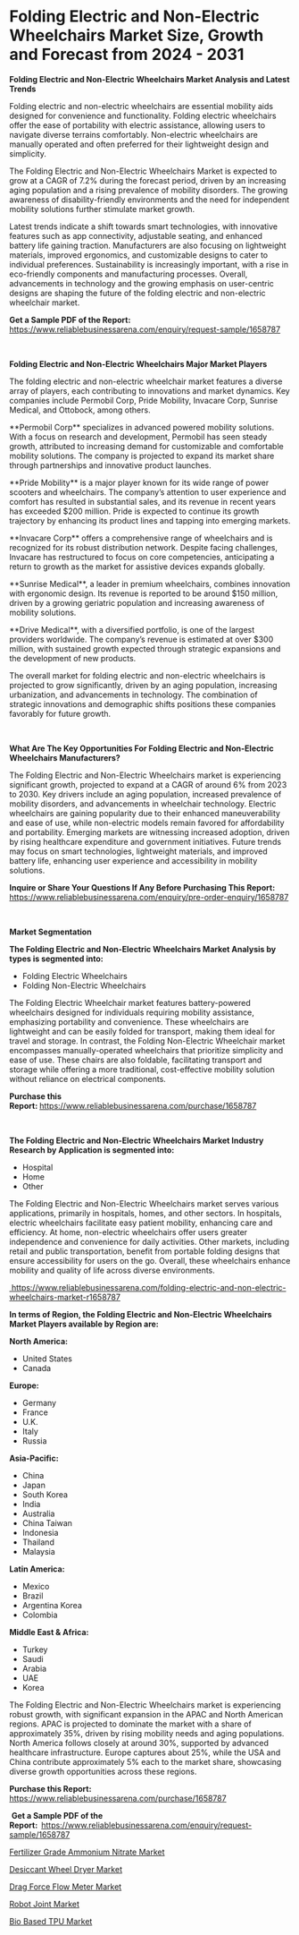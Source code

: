 <p><h1>Folding Electric and Non-Electric Wheelchairs Market Size, Growth and Forecast from 2024 - 2031</h1></p><p><strong>Folding Electric and Non-Electric Wheelchairs Market Analysis and Latest Trends</strong></p>
<p><p>Folding electric and non-electric wheelchairs are essential mobility aids designed for convenience and functionality. Folding electric wheelchairs offer the ease of portability with electric assistance, allowing users to navigate diverse terrains comfortably. Non-electric wheelchairs are manually operated and often preferred for their lightweight design and simplicity. </p><p>The Folding Electric and Non-Electric Wheelchairs Market is expected to grow at a CAGR of 7.2% during the forecast period, driven by an increasing aging population and a rising prevalence of mobility disorders. The growing awareness of disability-friendly environments and the need for independent mobility solutions further stimulate market growth. </p><p>Latest trends indicate a shift towards smart technologies, with innovative features such as app connectivity, adjustable seating, and enhanced battery life gaining traction. Manufacturers are also focusing on lightweight materials, improved ergonomics, and customizable designs to cater to individual preferences. Sustainability is increasingly important, with a rise in eco-friendly components and manufacturing processes. Overall, advancements in technology and the growing emphasis on user-centric designs are shaping the future of the folding electric and non-electric wheelchair market.</p></p>
<p><strong>Get a Sample PDF of the Report:&nbsp;</strong> <a href="https://www.reliablebusinessarena.com/enquiry/request-sample/1658787?utm_campaign=1943&utm_medium=2&utm_source=Github&utm_content=ia&utm_term=27122024&utm_id=folding-electric-and-non-electric-wheelchairs">https://www.reliablebusinessarena.com/enquiry/request-sample/1658787</a></p>
<p>&nbsp;</p>
<p><strong>Folding Electric and Non-Electric Wheelchairs Major Market Players</strong></p>
<p><p>The folding electric and non-electric wheelchair market features a diverse array of players, each contributing to innovations and market dynamics. Key companies include Permobil Corp, Pride Mobility, Invacare Corp, Sunrise Medical, and Ottobock, among others. </p><p>**Permobil Corp** specializes in advanced powered mobility solutions. With a focus on research and development, Permobil has seen steady growth, attributed to increasing demand for customizable and comfortable mobility solutions. The company is projected to expand its market share through partnerships and innovative product launches.</p><p>**Pride Mobility** is a major player known for its wide range of power scooters and wheelchairs. The company’s attention to user experience and comfort has resulted in substantial sales, and its revenue in recent years has exceeded $200 million. Pride is expected to continue its growth trajectory by enhancing its product lines and tapping into emerging markets.</p><p>**Invacare Corp** offers a comprehensive range of wheelchairs and is recognized for its robust distribution network. Despite facing challenges, Invacare has restructured to focus on core competencies, anticipating a return to growth as the market for assistive devices expands globally. </p><p>**Sunrise Medical**, a leader in premium wheelchairs, combines innovation with ergonomic design. Its revenue is reported to be around $150 million, driven by a growing geriatric population and increasing awareness of mobility solutions.</p><p>**Drive Medical**, with a diversified portfolio, is one of the largest providers worldwide. The company’s revenue is estimated at over $300 million, with sustained growth expected through strategic expansions and the development of new products.</p><p>The overall market for folding electric and non-electric wheelchairs is projected to grow significantly, driven by an aging population, increasing urbanization, and advancements in technology. The combination of strategic innovations and demographic shifts positions these companies favorably for future growth.</p></p>
<p>&nbsp;</p>
<p><strong>What Are The Key Opportunities For Folding Electric and Non-Electric Wheelchairs Manufacturers?</strong></p>
<p><p>The Folding Electric and Non-Electric Wheelchairs market is experiencing significant growth, projected to expand at a CAGR of around 6% from 2023 to 2030. Key drivers include an aging population, increased prevalence of mobility disorders, and advancements in wheelchair technology. Electric wheelchairs are gaining popularity due to their enhanced maneuverability and ease of use, while non-electric models remain favored for affordability and portability. Emerging markets are witnessing increased adoption, driven by rising healthcare expenditure and government initiatives. Future trends may focus on smart technologies, lightweight materials, and improved battery life, enhancing user experience and accessibility in mobility solutions.</p></p>
<p><strong>Inquire or Share Your Questions If Any Before Purchasing This Report:</strong> <a href="https://www.reliablebusinessarena.com/enquiry/pre-order-enquiry/1658787?utm_campaign=1943&utm_medium=2&utm_source=Github&utm_content=ia&utm_term=27122024&utm_id=folding-electric-and-non-electric-wheelchairs">https://www.reliablebusinessarena.com/enquiry/pre-order-enquiry/1658787</a></p>
<p>&nbsp;</p>
<p><strong>Market Segmentation</strong></p>
<p><strong>The Folding Electric and Non-Electric Wheelchairs Market Analysis by types is segmented into:</strong></p>
<p><ul><li>Folding Electric Wheelchairs</li><li>Folding Non-Electric Wheelchairs</li></ul></p>
<p><p>The Folding Electric Wheelchair market features battery-powered wheelchairs designed for individuals requiring mobility assistance, emphasizing portability and convenience. These wheelchairs are lightweight and can be easily folded for transport, making them ideal for travel and storage. In contrast, the Folding Non-Electric Wheelchair market encompasses manually-operated wheelchairs that prioritize simplicity and ease of use. These chairs are also foldable, facilitating transport and storage while offering a more traditional, cost-effective mobility solution without reliance on electrical components.</p></p>
<p><strong>Purchase this Report:&nbsp;</strong><a href="https://www.reliablebusinessarena.com/purchase/1658787?utm_campaign=1943&utm_medium=2&utm_source=Github&utm_content=ia&utm_term=27122024&utm_id=folding-electric-and-non-electric-wheelchairs">https://www.reliablebusinessarena.com/purchase/1658787</a></p>
<p>&nbsp;</p>
<p><strong>The Folding Electric and Non-Electric Wheelchairs Market Industry Research by Application is segmented into:</strong></p>
<p><ul><li>Hospital</li><li>Home</li><li>Other</li></ul></p>
<p><p>The Folding Electric and Non-Electric Wheelchairs market serves various applications, primarily in hospitals, homes, and other sectors. In hospitals, electric wheelchairs facilitate easy patient mobility, enhancing care and efficiency. At home, non-electric wheelchairs offer users greater independence and convenience for daily activities. Other markets, including retail and public transportation, benefit from portable folding designs that ensure accessibility for users on the go. Overall, these wheelchairs enhance mobility and quality of life across diverse environments.</p></p>
<p><a href="https://www.reliablebusinessarena.com/folding-electric-and-non-electric-wheelchairs-market-r1658787?utm_campaign=1943&utm_medium=2&utm_source=Github&utm_content=ia&utm_term=27122024&utm_id=folding-electric-and-non-electric-wheelchairs">&nbsp;https://www.reliablebusinessarena.com/folding-electric-and-non-electric-wheelchairs-market-r1658787</a></p>
<p><strong>In terms of Region, the Folding Electric and Non-Electric Wheelchairs Market Players available by Region are:</strong></p>
<p>
    <p> <strong> North America: </strong>
        <ul>
            <li>United States</li>
            <li>Canada</li>
        </ul>
        </p> 
    <p> <strong> Europe: </strong>
        <ul>
            <li>Germany</li>
            <li>France</li>
            <li>U.K.</li>
            <li>Italy</li>
            <li>Russia</li>
        </ul>
        </p> 
    <p> <strong> Asia-Pacific: </strong>
        <ul>
            <li>China</li>
            <li>Japan</li>
            <li>South Korea</li>
            <li>India</li>
            <li>Australia</li>
            <li>China Taiwan</li>
            <li>Indonesia</li>
            <li>Thailand</li>
            <li>Malaysia</li>
        </ul>
        </p> 
    <p> <strong> Latin America: </strong>
        <ul>
            <li>Mexico</li>
            <li>Brazil</li>
            <li>Argentina Korea</li>
            <li>Colombia</li>
        </ul>
        </p> 
    <p> <strong> Middle East & Africa: </strong>
        <ul>
            <li>Turkey</li>
            <li>Saudi</li>
            <li>Arabia</li>
            <li>UAE</li>
            <li>Korea</li>
        </ul>
    </p>
    </p>
<p><p>The Folding Electric and Non-Electric Wheelchairs market is experiencing robust growth, with significant expansion in the APAC and North American regions. APAC is projected to dominate the market with a share of approximately 35%, driven by rising mobility needs and aging populations. North America follows closely at around 30%, supported by advanced healthcare infrastructure. Europe captures about 25%, while the USA and China contribute approximately 5% each to the market share, showcasing diverse growth opportunities across these regions.</p></p>
<p><strong>Purchase this Report: </strong><a href="https://www.reliablebusinessarena.com/purchase/1658787?utm_campaign=1943&utm_medium=2&utm_source=Github&utm_content=ia&utm_term=27122024&utm_id=folding-electric-and-non-electric-wheelchairs">https://www.reliablebusinessarena.com/purchase/1658787</a></p>
<p>&nbsp;<strong>Get a Sample PDF of the Report:&nbsp;&nbsp;</strong><a href="https://www.reliablebusinessarena.com/enquiry/request-sample/1658787?utm_campaign=1943&utm_medium=2&utm_source=Github&utm_content=ia&utm_term=27122024&utm_id=folding-electric-and-non-electric-wheelchairs">https://www.reliablebusinessarena.com/enquiry/request-sample/1658787</a></p>
<p><strong></strong></p>
<p><p><a href="https://github.com/JakirUddin511/Market-Research-Report-List-1/blob/main/fertilizer-grade-ammonium-nitrate-market.md?utm_campaign=1943&utm_medium=2&utm_source=Github&utm_content=ia&utm_term=27122024&utm_id=folding-electric-and-non-electric-wheelchairs">Fertilizer Grade Ammonium Nitrate Market</a></p><p><a href="https://www.linkedin.com/pulse/desiccant-wheel-dryer-market-emerging-trends-future-prospects-iba6f?utm_campaign=1943&utm_medium=2&utm_source=Github&utm_content=ia&utm_term=27122024&utm_id=folding-electric-and-non-electric-wheelchairs">Desiccant Wheel Dryer Market</a></p><p><a href="https://www.linkedin.com/pulse/drag-force-flow-meter-market-size-2024-2031-technology-2xmfe?utm_campaign=1943&utm_medium=2&utm_source=Github&utm_content=ia&utm_term=27122024&utm_id=folding-electric-and-non-electric-wheelchairs">Drag Force Flow Meter Market</a></p><p><a href="https://www.linkedin.com/pulse/rapid-growth-global-robot-joint-market-cagr-8-from-2024-dkdrf?utm_campaign=1943&utm_medium=2&utm_source=Github&utm_content=ia&utm_term=27122024&utm_id=folding-electric-and-non-electric-wheelchairs">Robot Joint Market</a></p><p><a href="https://www.linkedin.com/pulse/bio-based-tpu-market-industry-trends-forecast-period-from-2024-zzl7e?utm_campaign=1943&utm_medium=2&utm_source=Github&utm_content=ia&utm_term=27122024&utm_id=folding-electric-and-non-electric-wheelchairs">Bio Based TPU Market</a></p></p>
